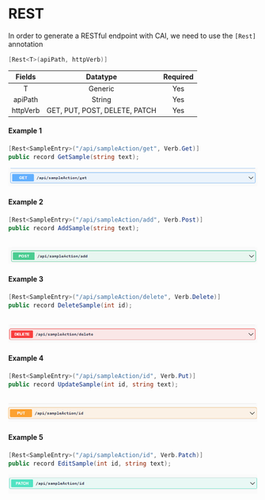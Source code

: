 <!-- # GraphQl -->

# REST
In order to generate a RESTful endpoint with CAI, we need to use the `[Rest]` annotation
```c#
[Rest<T>(apiPath, httpVerb)]

```

| Fields | Datatype | Required |
| :---: | :---: | :----: |
| T | Generic | Yes |
| apiPath | String | Yes |
| httpVerb | GET, PUT, POST, DELETE, PATCH | Yes |


#### Example 1

```c#
[Rest<SampleEntry>("/api/sampleAction/get", Verb.Get)]
public record GetSample(string text);

```

<p>
    <img src ="../pics/get.png" alt="image">
</p>


#### Example 2

```c#
[Rest<SampleEntry>("/api/sampleAction/add", Verb.Post)]
public record AddSample(string text);



```

<p>
    <img src ="../pics/add.png" alt="image">
</p>


#### Example 3

```c#
[Rest<SampleEntry>("/api/sampleAction/delete", Verb.Delete)]
public record DeleteSample(int id);



```

<p>
    <img src ="../pics/delete.png" alt="image">
</p>

#### Example 4

```c#
[Rest<SampleEntry>("/api/sampleAction/id", Verb.Put)]
public record UpdateSample(int id, string text);



```

<p>
    <img src ="../pics/put.png" alt="image">
</p>

#### Example 5

```c#
[Rest<SampleEntry>("/api/sampleAction/id", Verb.Patch)]
public record EditSample(int id, string text);

```

<p>
    <img src ="../pics/patch.png" alt="image">
</p>